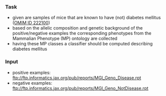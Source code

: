 ### Task

- given are samples of mice that are known to have (not) diabetes mellitus ([OMIM ID 222100](http://www.omim.org/entry/222100))
- based on the allelic composition and genetic background of the positive/negative examples the corresponding phenotypes from the Mammalian Phenotype (MP) ontology are collected
- having these MP classes a classifier should be computed describing diabetes mellitus

### Input

- positive examples: ftp://ftp.informatics.jax.org/pub/reports/MGI_Geno_Disease.rpt
- negative examples: ftp://ftp.informatics.jax.org/pub/reports/MGI_Geno_NotDisease.rpt